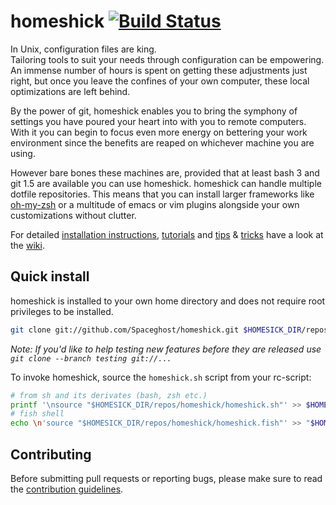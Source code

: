 homeshick [![Build Status](https://travis-ci.org/Spaceghost/homeshick.png?branch=development)](https://travis-ci.org/Spaceghost/homeshick)
=========
In Unix, configuration files are king.  
Tailoring tools to suit your needs through configuration can be empowering.  
An immense number of hours is spent on getting these adjustments just right,
but once you leave the confines of your own computer, these local optimizations are left behind.

By the power of git, homeshick enables you to bring the symphony of settings
you have poured your heart into with you to remote computers.
With it you can begin to focus even more energy on bettering your work environment
since the benefits are reaped on whichever machine you are using.

However bare bones these machines are, provided that at least bash 3 and git 1.5 are available you can use homeshick.
homeshick can handle multiple dotfile repositories. This means that you can install
larger frameworks like [oh-my-zsh](https://github.com/robbyrussell/oh-my-zsh)
or a multitude of emacs or vim plugins alongside your own customizations without clutter.

For detailed [installation instructions](https://github.com/Spaceghost/homeshick/wiki/Installation), [tutorials](https://github.com/Spaceghost/homeshick/wiki/Tutorials) and [tips](https://github.com/Spaceghost/homeshick/wiki/Automatic-deployment) & [tricks](https://github.com/Spaceghost/homeshick/wiki/Symlinking) have a look at the [wiki](https://github.com/Spaceghost/homeshick/wiki).

Quick install
-------------

homeshick is installed to your own home directory and does not require root privileges to be installed.
```sh
git clone git://github.com/Spaceghost/homeshick.git $HOMESICK_DIR/repos/homeshick
```
*Note: If you'd like to help testing new features before they are released use `git clone --branch testing git://...`*

To invoke homeshick, source the `homeshick.sh` script from your rc-script:
```sh
# from sh and its derivates (bash, zsh etc.) 
printf '\nsource "$HOMESICK_DIR/repos/homeshick/homeshick.sh"' >> $HOME/.bashrc
# fish shell
echo \n'source "$HOMESICK_DIR/repos/homeshick/homeshick.fish"' >> "$HOME/.config/fish/config.fish"
```

Contributing
------------

Before submitting pull requests or reporting bugs, please make sure to read
the [contribution guidelines](CONTRIBUTING.md).
